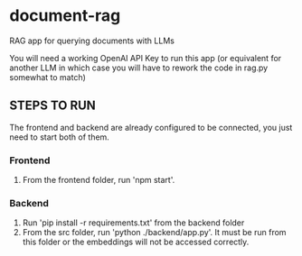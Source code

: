 # document-rag
RAG app for querying documents with LLMs

You will need a working OpenAI API Key to run this app (or equivalent for another LLM in which case you will have to rework the code in rag.py somewhat to match)

## STEPS TO RUN
The frontend and backend are already configured to be connected, you just need to start both of them.
### Frontend
1. From the frontend folder, run 'npm start'.
### Backend
1. Run 'pip install -r requirements.txt' from the backend folder
2. From the src folder, run 'python ./backend/app.py'. It must be run from this folder or the embeddings will not be accessed correctly. 
